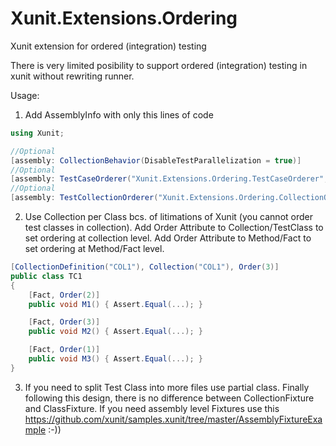 # Xunit.Extensions.Ordering
Xunit extension for ordered (integration) testing

There is very limited posibility to support ordered (integration) testing in xunit without rewriting runner. 

Usage:

1. Add AssemblyInfo with only this lines of code

```c#
using Xunit;

//Optional
[assembly: CollectionBehavior(DisableTestParallelization = true)]
//Optional
[assembly: TestCaseOrderer("Xunit.Extensions.Ordering.TestCaseOrderer", "Xunit.Extensions.Ordering")]
//Optional
[assembly: TestCollectionOrderer("Xunit.Extensions.Ordering.CollectionOrderer", "Xunit.Extensions.Ordering")]
```

2. Use Collection per Class bcs. of litimations of Xunit (you cannot order test classes in collection). Add Order Attribute to Collection/TestClass to set ordering at collection level. Add Order Attribute to Method/Fact to set ordering at Method/Fact level.
```c#
[CollectionDefinition("COL1"), Collection("COL1"), Order(3)]
public class TC1
{
	[Fact, Order(2)]
	public void M1() { Assert.Equal(...); }

	[Fact, Order(3)]
	public void M2() { Assert.Equal(...); }

	[Fact, Order(1)]
	public void M3() { Assert.Equal(...); }
}
```
3. If you need to split Test Class into more files use partial class. Finally following this design, there is no difference between CollectionFixture and ClassFixture. If you need assembly level Fixtures use this https://github.com/xunit/samples.xunit/tree/master/AssemblyFixtureExample :-))
